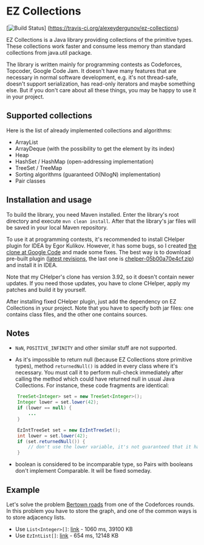 # EZ Collections

[![Build Status](https://travis-ci.org/alexeydergunov/ez-collections.svg?branch=master)]
(https://travis-ci.org/alexeydergunov/ez-collections)

EZ Collections is a Java library providing collections of the primitive types. These collections work faster and consume
less memory than standard collections from java.util package.

The library is written mainly for programming contests as Codeforces, Topcoder, Google Code Jam. It doesn't have many
features that are necessary in normal software development, e.g. it's not thread-safe, doesn't support serialization,
has read-only iterators and maybe something else. But if you don't care about all these things, you may be happy to use
it in your project.

## Supported collections

Here is the list of already implemented collections and algorithms:

- ArrayList
- ArrayDeque (with the possibility to get the element by its index)
- Heap
- HashSet / HashMap (open-addressing implementation)
- TreeSet / TreeMap
- Sorting algorithms (guaranteed O(NlogN) implementation)
- Pair classes

## Installation and usage

To build the library, you need Maven installed. Enter the library's root directory and execute `mvn clean install`.
After that the library's jar files will be saved in your local Maven repository.

To use it at programming contests, it's recommended to install CHelper plugin for IDEA by Egor Kulikov. However, it has
some bugs, so I created [the clone at Google Code](https://code.google.com/r/alexeydergunov-chelper-fixes/source/list)
and made some fixes. The best way is to download pre-built plugin ([latest revisions](https://yadi.sk/d/vSEuSNnHbjJB2),
the last one is [chelper-05b00a70e4cf.zip](https://yadi.sk/d/0Gq80hMxegcsW)) and install it in IDEA.

Note that my CHelper's clone has version 3.92, so it doesn't contain newer updates. If you need those updates, you have
to clone CHelper, apply my patches and build it by yourself.

After installing fixed CHelper plugin, just add the dependency on EZ Collections in your project. Note that you have to
specify both jar files: one contains class files, and the other one contains sources.

## Notes

- `NaN`, `POSITIVE_INFINITY` and other similar stuff are not supported.

- As it's impossible to return null (because EZ Collections store primitive types), method `returnedNull()` is added
in every class where it's necessary. You must call it to perform null-check immediately after calling the method which
could have returned null in usual Java Collections. For instance, these code fragments are identical:

```java
    TreeSet<Integer> set = new TreeSet<Integer>();
    Integer lower = set.lower(42);
    if (lower == null) {
        ...
    }

    EzIntTreeSet set = new EzIntTreeSet();
    int lower = set.lower(42);
    if (set.returnedNull()) {
        // don't use the lower variable, it's not guaranteed that it has some certain value
    }
```

- boolean is considered to be incomparable type, so Pairs with booleans don't implement Comparable. It will be fixed
someday.

## Example

Let's solve the problem [Bertown roads](http://codeforces.com/contest/118/problem/E) from one of the Codeforces rounds.
In this problem you have to store the graph, and one of the common ways is to store adjacency lists.

- Use `List<Integer>[]`: [link](http://codeforces.com/contest/118/submission/8293080) - 1060 ms, 39100 KB
- Use `EzIntList[]`: [link](http://codeforces.com/contest/118/submission/8293086) - 654 ms, 12148 KB
